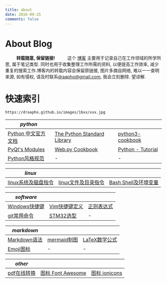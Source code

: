 ```yaml
---
title: about
date: 2016-09-25
comments: false
---
```


# About Blog

&emsp; &emsp; **转载随意, 保留链接!**
    这个 [博客](https://draapho.github.io) 主要用于记录自己在工作领域的所学所思, 属于笔记类型. 同时也用于收集整理工作所需的资料, 以便提高工作效率, 减少重复的搜索工作.博客内的转载内容会保留原链接, 图片多摘自网络, 难以一一查明来源, 如有侵权, 请及时联系<draapho@gmail.com>, 我会立刻删除. 望谅解.


# 快速索引

`https://draapho.github.io/images/16xx/xxx.jpg`



| *python*              |                                     |                         |
| --------------------- | ----------------------------------- | ----------------------- |
| [Python 中文官方文档][pycn] | [The Python Standard Library][tpsl] | [python3-cookbook][pc]  |
| [PyQt's Modules][pqm] | [Web.py Cookbook][webpy]            | [Python - Tutorial][pt] |
| [Python风格规范][psg]     | -                                   | -                       |



[pycn]: http://python.usyiyi.cn/
[tpsl]: https://docs.python.org/2.7/library/index.html
[pc]: http://python3-cookbook.readthedocs.io/zh_CN/latest/preface.html
[pqm]: http://pyqt.sourceforge.net/Docs/PyQt4/modules.html
[webpy]: http://webpy.org/cookbook/
[pt]: https://www.tutorialspoint.com/python/index.htm
[psg]: http://zh-google-styleguide.readthedocs.io/en/latest/google-python-styleguide/python_style_rules/#id16



| *linux* |      |      |
| ------- | ---- | ---- |
| [linux系统及磁盘指令][ldisk] | [linux文件及目录指令][lfile]    | [Bash Shell及环境变量][bash]    |


[ldisk]: https://draapho.github.io/2016/12/15/1625-linux-cmd-disk/
[lfile]: https://draapho.github.io/2016/12/16/1626-linux-cmd-file/
[bash]: https://draapho.github.io/2016/12/17/1627-linux-cmd-bash/



| *software*        |                 |      |
| ----------------- | --------------- | ---- |
| [Windows快捷键][win] | [Vim快捷键定义][vim] | [正则表达式][re]    |
| [git常用命令][git]    | [STM32选型][stm]  | -    |

[win]: https://draapho.github.io/2016/10/08/1607-CheatSheet-win/
[vim]: https://draapho.github.io/2016/10/01/1604-CheatSheet-vim/
[re]: https://draapho.github.io/2016/12/18/1628-soft-regular/
[git]: https://draapho.github.io/2016/10/24/1614-CheatSheet-git/
[stm]: http://www.st.com/content/st_com/en/products/microcontrollers.html



| *markdown*       |                 |                    |
| ---------------- | --------------- | ------------------ |
| [Markdown语法][md] | [mermaid制图][mm] | [LaTeX数学公式][latex] |
| [Emoji图标][emoji] | -               | -                  |


[md]: https://draapho.github.io/about/markdownplus
[mm]: http://knsv.github.io/mermaid/#flowcharts-basic-syntax
[emoji]: http://www.webpagefx.com/tools/emoji-cheat-sheet/
[latex]: https://en.wikibooks.org/wiki/LaTeX/Mathematics



| *other*        |                       |                         |
| -------------- | --------------------- | ----------------------- |
| [pdf在线转换][pdf] | [图标 Font Awesome][fa] | [图标 ionicons][ionicons] |


[pdf]: https://smallpdf.com/cn
[fa]: http://fontawesome.io/icons/
[ionicons]: http://ionicons.com/


